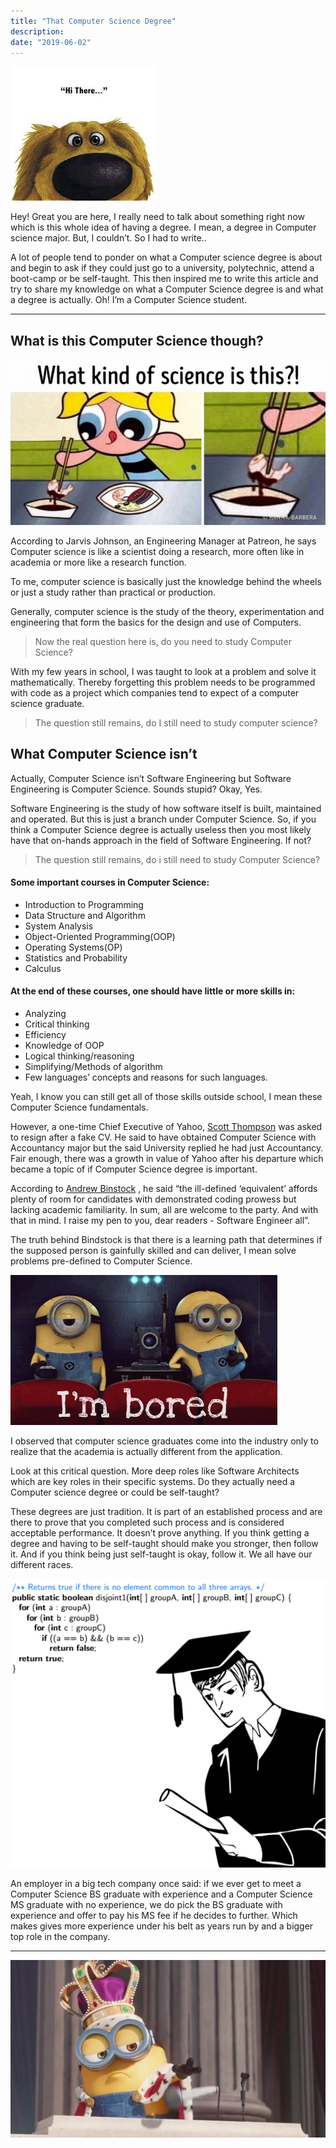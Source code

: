```yaml
---
title: "That Computer Science Degree"
description: 
date: "2019-06-02"
---
```


![Happy Dog](computer.jpeg)

Hey! Great you are here, I really need to talk about something right now which is this whole idea of having a degree. I mean, a degree in Computer science major. But, I couldn’t. So I had to write..

A lot of people tend to ponder on what a Computer science degree is about and begin to ask if they could just go to a university, polytechnic, attend a boot-camp or be self-taught. This then inspired me to write this article and try to share my knowledge on what a Computer Science degree is and what a degree is actually. Oh! I’m a Computer Science student.

___

## What is this Computer Science though?

![Trying to eat garbage](science.jpeg)

According to Jarvis Johnson, an Engineering Manager at Patreon, he says Computer science is like a scientist doing a research, more often like in academia or more like a research function.

To me, computer science is basically just the knowledge behind the wheels or just a study rather than practical or production.

Generally, computer science is the study of the theory, experimentation and 
engineering that form the basics for the design and use of Computers.

> Now the real question here is, do you need to study Computer Science?

With my few years in school, I was taught to look at a problem and solve it mathematically. Thereby forgetting this problem needs to be programmed with code as a project which companies tend to expect of a computer science graduate.

> The question still remains, do I still need to study computer science?

## What Computer Science isn’t

Actually, Computer Science isn’t Software Engineering but Software Engineering is Computer Science. Sounds stupid? Okay, Yes.

Software Engineering is the study of how software itself is built, maintained and operated. But this is just a branch under Computer Science. So, if you think a Computer Science degree is actually useless then you most likely have that on-hands approach in the field of Software Engineering. If not?

> The question still remains, do i still need to study Computer Science?

#### Some important courses in Computer Science:

+ Introduction to Programming
+ Data Structure and Algorithm
+ System Analysis
+ Object-Oriented Programming(OOP)
+ Operating Systems(OP)
+ Statistics and Probability
+ Calculus

#### At the end of these courses, one should have little or more skills in:

+ Analyzing
+ Critical thinking
+ Efficiency
+ Knowledge of OOP
+ Logical thinking/reasoning
+ Simplifying/Methods of algorithm
+ Few languages’ concepts and reasons for such languages.

Yeah, I know you can still get all of those skills outside school, I mean these Computer Science fundamentals.

However, a one-time Chief Executive of Yahoo, 
[Scott Thompson](https://en.wikipedia.org/wiki/Scott_Thompson_%28businessman%29) was asked to resign after a fake CV. He said to have obtained Computer Science with Accountancy major but the said University replied he had just Accountancy. Fair enough, there was a growth in value of Yahoo after his departure which became a topic of if Computer Science degree is important.

According to 
[Andrew Binstock](https://www.linkedin.com/in/andrewbinstock/)
, he said “the ill-defined ‘equivalent’ affords plenty of room for candidates with demonstrated coding prowess but lacking academic familiarity. In sum, all are welcome to the party. And with that in mind. I raise my pen to you, dear readers - Software Engineer all”.

The truth behind Bindstock is that there is a learning path that determines if the supposed person is gainfully skilled and can deliver, I mean solve problems pre-defined to Computer Science.

![Bored yet?](bored.jpeg)

I observed that computer science graduates come into the industry only to realize that the academia is actually different from the application.

Look at this critical question. More deep roles like Software Architects which are key roles in their specific systems. Do they actually need a Computer science degree or could be self-taught?

These degrees are just tradition. It is part of an established process and are there to prove that you completed such process and is considered acceptable performance. It doesn’t prove anything. If you think getting a degree and having to be self-taught should make you stronger, then follow it. And if you think being just self-taught is okay, follow it. We all have our different races.


![Graduate](graduate.png)

An employer in a big tech company once said: if we ever get to meet a Computer Science BS graduate with experience and a Computer Science MS graduate with no experience, we do pick the BS graduate with experience and offer to pay his MS fee if he decides to further. Which makes gives more experience under his belt as years run by and a bigger top role in the company.

___


![Drops mic](drops-mic.jpeg)





